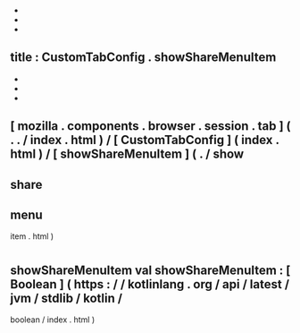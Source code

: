 -
-
-
title
:
CustomTabConfig
.
showShareMenuItem
-
-
-
-
[
mozilla
.
components
.
browser
.
session
.
tab
]
(
.
.
/
index
.
html
)
/
[
CustomTabConfig
]
(
index
.
html
)
/
[
showShareMenuItem
]
(
.
/
show
-
share
-
menu
-
item
.
html
)
#
showShareMenuItem
val
showShareMenuItem
:
[
Boolean
]
(
https
:
/
/
kotlinlang
.
org
/
api
/
latest
/
jvm
/
stdlib
/
kotlin
/
-
boolean
/
index
.
html
)
